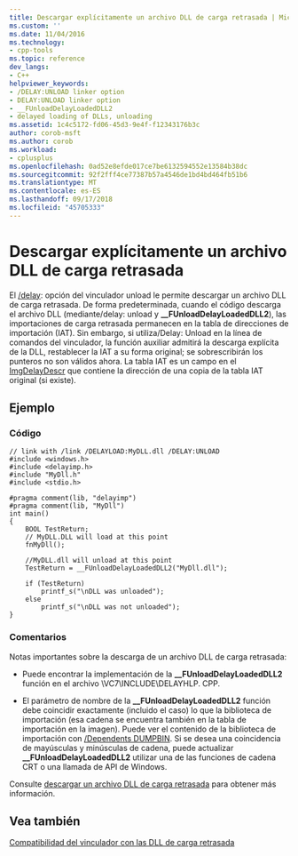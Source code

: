 ```yaml
---
title: Descargar explícitamente un archivo DLL de carga retrasada | Microsoft Docs
ms.custom: ''
ms.date: 11/04/2016
ms.technology:
- cpp-tools
ms.topic: reference
dev_langs:
- C++
helpviewer_keywords:
- /DELAY:UNLOAD linker option
- DELAY:UNLOAD linker option
- __FUnloadDelayLoadedDLL2
- delayed loading of DLLs, unloading
ms.assetid: 1c4c5172-fd06-45d3-9e4f-f12343176b3c
author: corob-msft
ms.author: corob
ms.workload:
- cplusplus
ms.openlocfilehash: 0ad52e8efde017ce7be6132594552e13584b38dc
ms.sourcegitcommit: 92f2fff4ce77387b57a4546de1bd4bd464fb51b6
ms.translationtype: MT
ms.contentlocale: es-ES
ms.lasthandoff: 09/17/2018
ms.locfileid: "45705333"
---
```

# <a name="explicitly-unloading-a-delay-loaded-dll"></a>Descargar explícitamente un archivo DLL de carga retrasada

El [/delay](../../build/reference/delay-delay-load-import-settings.md): opción del vinculador unload le permite descargar un archivo DLL de carga retrasada. De forma predeterminada, cuando el código descarga el archivo DLL (mediante/delay: unload y **__FUnloadDelayLoadedDLL2**), las importaciones de carga retrasada permanecen en la tabla de direcciones de importación (IAT). Sin embargo, si utiliza/Delay: Unload en la línea de comandos del vinculador, la función auxiliar admitirá la descarga explícita de la DLL, restablecer la IAT a su forma original; se sobrescribirán los punteros no son válidos ahora. La tabla IAT es un campo en el [ImgDelayDescr](../../build/reference/calling-conventions-parameters-and-return-type.md) que contiene la dirección de una copia de la tabla IAT original (si existe).

## <a name="example"></a>Ejemplo

### <a name="code"></a>Código

```
// link with /link /DELAYLOAD:MyDLL.dll /DELAY:UNLOAD
#include <windows.h>
#include <delayimp.h>
#include "MyDll.h"
#include <stdio.h>

#pragma comment(lib, "delayimp")
#pragma comment(lib, "MyDll")
int main()
{
    BOOL TestReturn;
    // MyDLL.DLL will load at this point
    fnMyDll();

    //MyDLL.dll will unload at this point
    TestReturn = __FUnloadDelayLoadedDLL2("MyDll.dll");

    if (TestReturn)
        printf_s("\nDLL was unloaded");
    else
        printf_s("\nDLL was not unloaded");
}
```

### <a name="comments"></a>Comentarios

Notas importantes sobre la descarga de un archivo DLL de carga retrasada:

- Puede encontrar la implementación de la **__FUnloadDelayLoadedDLL2** función en el archivo \VC7\INCLUDE\DELAYHLP. CPP.

- El parámetro de nombre de la **__FUnloadDelayLoadedDLL2** función debe coincidir exactamente (incluido el caso) lo que la biblioteca de importación (esa cadena se encuentra también en la tabla de importación en la imagen). Puede ver el contenido de la biblioteca de importación con [/Dependents DUMPBIN](../../build/reference/dependents.md). Si se desea una coincidencia de mayúsculas y minúsculas de cadena, puede actualizar **__FUnloadDelayLoadedDLL2** utilizar una de las funciones de cadena CRT o una llamada de API de Windows.

Consulte [descargar un archivo DLL de carga retrasada](../../build/reference/unloading-a-delay-loaded-dll.md) para obtener más información.

## <a name="see-also"></a>Vea también

[Compatibilidad del vinculador con las DLL de carga retrasada](../../build/reference/linker-support-for-delay-loaded-dlls.md)